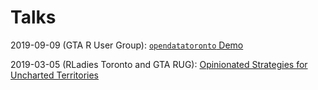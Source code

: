 # Talks

2019-09-09 (GTA R User Group): [`opendatatoronto` Demo](https://github.com/sharlagelfand/talks/blob/master/2019-09-10-r-user-group/opendatatoronto-demo.md)

2019-03-05 (RLadies Toronto and GTA RUG): [Opinionated Strategies for Uncharted Territories](https://sharla.party/talks/rladies-rug-kickoff.html)

